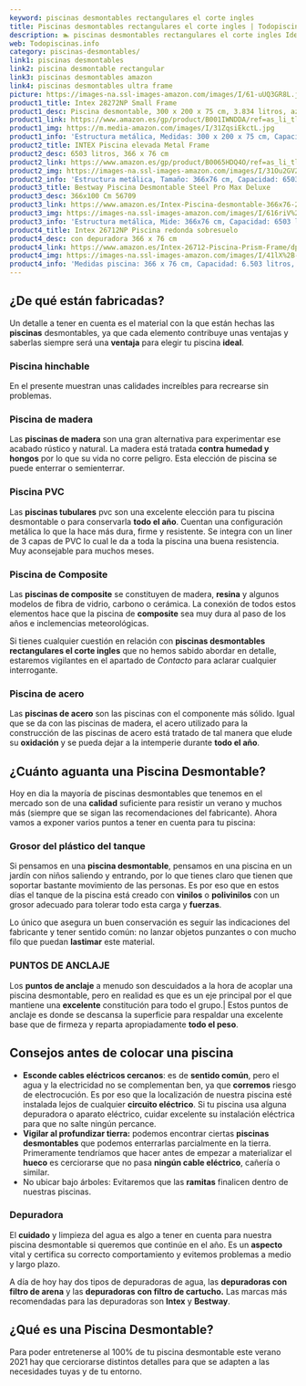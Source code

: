```yaml
---
keyword: piscinas desmontables rectangulares el corte ingles
title: Piscinas desmontables rectangulares el corte ingles | Todopiscinas.info
description: 🏊 piscinas desmontables rectangulares el corte ingles Ideales para este verano 2021. Aquí puedes comprar piscinas desmontables rectangulares el corte ingles y comparar con otras similares. No dejes escapar piscinas desmontables rectangulares el corte ingles a un precio realmente tentador.
web: Todopiscinas.info
category: piscinas-desmontables/
link1: piscinas desmontables
link2: piscina desmontable rectangular
link3: piscinas desmontables amazon
link4: piscinas desmontables ultra frame
picture: https://images-na.ssl-images-amazon.com/images/I/61-uUQ3GR8L.jpg
product1_title: Intex 28272NP Small Frame
product1_desc: Piscina desmontable, 300 x 200 x 75 cm, 3.834 litros, azul
product1_link: https://www.amazon.es/gp/product/B001IWNDDA/ref=as_li_tl?ie=UTF8&camp=3638&creative=24630&creativeASIN=B001IWNDDA&linkCode=as2&tag=todopiscinas0e-21&linkId=25b9d647487c889cb6ef56ed63f50ca1
product1_img: https://m.media-amazon.com/images/I/31ZqsiEkctL.jpg
product1_info: 'Estructura metálica, Medidas: 300 x 200 x 75 cm, Capacidad: 3.834 litros, Para 6 personas (+ 6 años), Fácil montaje, Forma rectangular'
product2_title: INTEX Piscina elevada Metal Frame
product2_desc: 6503 litros, 366 x 76 cm
product2_link: https://www.amazon.es/gp/product/B0065HDQ4O/ref=as_li_tl?ie=UTF8&camp=3638&creative=24630&creativeASIN=B0065HDQ4O&linkCode=as2&tag=todopiscinas0e-21&linkId=ed2430e3ba564d3527ee103df33ed7b3
product2_img: https://images-na.ssl-images-amazon.com/images/I/31Ou2GV2SAL.jpg
product2_info: 'Estructura metálica, Tamaño: 366x76 cm, Capacidad: 6503 litros, Forma circular, De 4 a 7 personas (+6 años)'
product3_title: Bestway Piscina Desmontable Steel Pro Max Deluxe
product3_desc: 366x100 Cm 56709
product3_link: https://www.amazon.es/Intex-Piscina-desmontable-366x76-28210NP/dp/B0065HDQ4O?__mk_es_ES=%C3%85M%C3%85%C5%BD%C3%95%C3%91&crid=25UQGV9HG2INI&dchild=1&keywords=piscinas+desmontables&qid=1615854176&sprefix=piscinas+dem%2Caps%2C201&sr=8-5&linkCode=ll1&tag=todopiscinas0e-21&linkId=34f200977c6cbaab1f3f4d9ac0e64755&language=es_ES&ref_=as_li_ss_tl
product3_img: https://images-na.ssl-images-amazon.com/images/I/616riV%2BiY3L.jpg
product3_info: 'Estructura metálica, Mide: 366x76 cm, Capacidad: 6503 litros, De 4 a 7 personas mayores de 6 años, Forma circular, Tecnología Super-Tough'
product4_title: Intex 26712NP Piscina redonda sobresuelo
product4_desc: con depuradora 366 x 76 cm
product4_link: https://www.amazon.es/Intex-26712-Piscina-Prism-Frame/dp/B07FB823GL?__mk_es_ES=%C3%85M%C3%85%C5%BD%C3%95%C3%91&dchild=1&keywords=piscinas+desmontables+con+depuradora&qid=1615936418&sr=8-5&linkCode=ll1&tag=todopiscinas0e-21&linkId=d98699de7830cd471766fa1daa36de34&language=es_ES&ref_=as_li_ss_tl
product4_img: https://images-na.ssl-images-amazon.com/images/I/41lX%2B-YpibL.jpg
product4_info: 'Medidas piscina: 366 x 76 cm, Capacidad: 6.503 litros, Incluye depuradora de cartucha A, Lona resistente triple capa'
---
```



<brand-panel :title=product1_title :desc=product1_desc :img=product1_img :link=product1_link></brand-panel>

<stats-list :link1=link1 :link2=link2 :link3=link3 :link4=link4 :category=category></stats-list>


## ¿De qué  están fabricadas?

Un detalle a tener en cuenta es el material con la que están hechas las **piscinas** desmontables, ya que cada elemento contribuye unas ventajas y saberlas siempre será una **ventaja** para elegir tu piscina **ideal**.


### Piscina hinchable

 En el presente muestran unas calidades increíbles para recrearse sin problemas.


### Piscina de madera

Las **piscinas de madera** son una gran alternativa para experimentar ese acabado rústico y natural. La madera está tratada **contra humedad y hongos** por lo que su vida no corre peligro. Esta elección de piscina se puede enterrar o semienterrar.


### Piscina  PVC

Las **piscinas tubulares** pvc son una excelente elección para tu piscina desmontable o para conservarla **todo el año**. Cuentan una configuración metálica lo que la hace más dura, firme y resistente. Se integra con un liner de 3 capas de PVC lo cual le da a toda la piscina una buena resistencia. Muy aconsejable para muchos meses.


### Piscina de Composite

Las **piscinas de composite** se constituyen de madera, **resina** y algunos modelos de fibra de vidrio, carbono o cerámica. La conexión de todos estos elementos hace que la piscina de **composite** sea muy dura al paso de los años e inclemencias meteorológicas.

Si tienes cualquier cuestión en relación con **piscinas desmontables rectangulares el corte ingles** que no hemos sabido abordar en detalle, estaremos vigilantes en el apartado de _Contacto_ para aclarar cualquier interrogante.


### Piscina de acero

Las **piscinas de acero** son las piscinas con el componente más sólido. Igual que se da con las piscinas de madera, el acero utilizado para la construcción de las piscinas de acero está tratado de tal manera que elude su **oxidación** y se pueda dejar a la intemperie durante **todo el año**.

<external-banner></external-banner>



## ¿Cuánto aguanta una Piscina Desmontable?

Hoy en dia la mayoría de piscinas desmontables que tenemos en el mercado son de una **calidad** suficiente para resistir un verano y muchos más (siempre que se sigan las recomendaciones del fabricante). Ahora vamos a exponer varios puntos a tener en cuenta para tu piscina:


### Grosor del plástico del tanque

Si pensamos en una **piscina desmontable**, pensamos en una piscina en un jardín con niños saliendo y entrando, por lo que tienes claro que tienen que soportar bastante movimiento de las personas. Es por eso que en estos días el tanque de la piscina está creado con **vinilos** o **polivinilos** con un grosor adecuado para tolerar todo esta carga y **fuerzas**.

Lo único que asegura un	 buen conservación es seguir las indicaciones del fabricante y tener sentido común: no lanzar objetos punzantes o con mucho filo que puedan **lastimar** este material.


### PUNTOS DE ANCLAJE

Los **puntos de anclaje** a menudo son descuidados a la hora de acoplar una piscina desmontable, pero en realidad es que es un eje principal por el que mantiene una **excelente** constitución para todo el grupo.| Estos puntos de anclaje es donde se descansa la superficie para respaldar una excelente base que de firmeza y reparta apropiadamente **todo el peso**.


## Consejos antes de colocar una piscina



*   **Esconde cables eléctricos cercanos**: es de **sentido común**, pero el agua y la electricidad no se complementan ben, ya que **corremos** riesgo de electrocución. Es por eso que la localización de nuestra piscina esté instalada lejos de cualquier **circuito eléctrico**. Si tu piscina usa alguna depuradora o aparato eléctrico, cuidar excelente su instalación eléctrica para que no salte ningún percance.
*   **Vigilar al profundizar tierra:** podemos encontrar ciertas **piscinas desmontables** que podemos enterrarlas parcialmente en la tierra. Primeramente tendríamos que hacer antes de empezar a materializar el **hueco** es cerciorarse que no pasa **ningún cable eléctrico**, cañería o similar.
*   No ubicar bajo árboles: Evitaremos que las **ramitas** finalicen dentro de nuestras piscinas.


### Depuradora

El **cuidado** y limpieza del agua es algo a tener en cuenta para nuestra piscina desmontable si queremos que continúe en el año. Es un **aspecto** vital y certifica su correcto comportamiento y evitemos problemas a medio y largo plazo.

A día de hoy hay dos tipos de depuradoras de agua, las **depuradoras con filtro de arena** y  las **depuradoras** **con filtro de cartucho.** Las marcas más recomendadas para las depuradoras son **Intex** y **Bestway**.
## ¿Qué es una Piscina Desmontable?



Para poder entretenerse al 100% de tu piscina desmontable este verano 2021 hay que cerciorarse distintos detalles para que se adapten a las necesidades tuyas y de tu entorno.